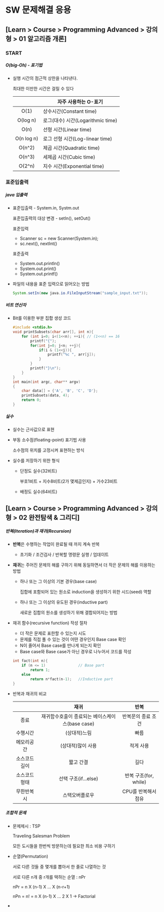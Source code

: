 # SW 문제해결 응용



## [Learn > Course > Programming Advanced > 강의형 > 01 알고리즘 개론]



### START

##### O(big-Oh) - 표기법

* 실행 시간의 점근적 상한을 나타낸다.

  최대한 이만한 시간은 걸릴 수 있다

  |            | 자주 사용하는 O-표기              |
  | :--------: | --------------------------------- |
  |    O(1)    | 상수시간(Constant time)           |
  |  O(log n)  | 로그(대수) 시간(Logarithmic time) |
  |    O(n)    | 선형 시간(Linear time)            |
  | O(n log n) | 로그 선형 시간(Log-linear time)   |
  |   O(n^2)   | 제곱 시간(Quadratic time)         |
  |   O(n^3)   | 세제곱 시간(Cubic time)           |
  |   O(2^n)   | 지수 시간(Exponential time)       |



### 표준입출력

##### java 입출력

* 표준입출력 - System.in, Systm.out

  표준입출력의 대상 변경 - setIn(), setOut()

  표준입력

  * Scanner sc = new Scanner(System.in);
  * sc.next(), nextInt()

  표준출력

  * System.out.println()
  * System.out.print()
  * System.out.printf()

* 파일의 내용을 표준 입력으로 읽어오는 방법

  ```java
  System.setIn(new java.io.FileInputStream("sample_input.txt"));
  ```



##### 비트 연산자

* Bit를 이용한 부분 집합 생성 코드

  ```C
  #include <stdio.h>
  void printSubsets(char arr[], int n){
      for (int i=0; i<(1<<n); ++i){ // (1<<n) == 16
          printf("{");
          for(int j=0; j<n; ++j){
              if(i & (1<<j)){
                  printf("%c ", arr[j]);
              }
          }
          printf("}\n");
      }
  }
  int main(int argc, char** argv)
  {
      char data[] = {'A', 'B', 'C', 'D'};
      printSubsets(data, 4);
      return 0;
  }
  ```



##### 실수

* 실수는 근사값으로 표현

* 부동 소수점(floating-point) 표기법 사용

  소수점의 위치를 고정시켜 표현하는 방식

* 실수를 저장하기 위한 형식

  * 단정도 실수(32비트)

    부호1비트 + 지수8비트(2가 몇제곱인지) + 가수23비트

  * 배정도 실수(64비트)



## [Learn > Course > Programming Advanced > 강의형 > 02 완전탐색 & 그리디]

##### 반복(Iteration)과 재귀(Recursion)

* **반복**은 수행하는 작업이 완료될 때 까지 계속 반복

  * 초기화 / 조건검사 / 반복할 명령문 실행 / 업데이트

* **재귀**는 주어진 문제의 해를 구하기 위해 동일하면서 더 작은 문제의 해를 이용하는 방법

  * 하나 또는 그 이상의 기본 경우(base case)

    집합에 포함되어 있는 원소로 induction을 생성하기 위한 시드(seed) 역할

  * 하나 또는 그 이상의 유도된 경우(inductive part)

    새로운 집합의 원소를 생성하기 위해 결합되어지는 방법

* 재귀 함수(recursive function) 작성 절차

  * 더 작은 문제로 표한할 수 있는지 시도
  * 문제를 직접 풀 수 있는 것이 어떤 경우인지 Base case 확인
  * N이 줄어서 Base case를 만나게 되는지 확인
  * Base case와 Base case가 아닌 경우로 나누어서 코드를 작성

  ```C
  int fact(int n){
      if (n <= 1)				// Base part
          return 1;
      else
          return n*fact(n-1);	//Inductive part
  }
  ```

* 반복과 재귀의 비교

  |              |                      재귀                       |         반복          |
  | :----------: | :---------------------------------------------: | :-------------------: |
  |     종료     | 재귀함수호출이 종료되는 베이스케이스(base case) |  반복문의 종료 조건   |
  |   수행시간   |                  (상대적)느림                   |         빠름          |
  |  메모리공간  |                (상대적)많이 사용                |       적게 사용       |
  | 소스코드길이 |                    짧고 간결                    |         길다          |
  | 소스코드형태 |              선택 구조(if...else)               | 반복 구조(for, while) |
  |  무한반복시  |                 스택오버플로우                  |  CPU를 반복해서 점유  |



##### 조합적 문제

* 문제제시 : TSP

  Traveling Salesman Problem

  모든 도시들을 한번씩 방문하는데 필요한 최소 비용 구하기

* 순열(Permutation)

  서로 다른 것들 중 몇개를 뽑아서 한 줄로 나열하는 것

  서로 다른 n개 중 r개를 택하는 순열 : nPr

  nPr = n X (n-1) X ... X (n-r+1)

  nPn = n! = n X (n-1) X ... 2 X 1 -> Factorial

* 